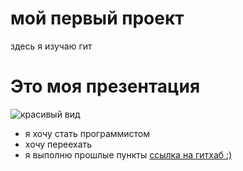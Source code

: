 # мой первый проект  

здесь я изучаю гит
# Это моя презентация

![красивый вид](https://puzzleit.ru/files/puzzles/249/248871/_original.jpg)

- я хочу стать программистом
- хочу переехать
- я выполню прошлые пункты
[ссылка на гитхаб :)](https://github.com)